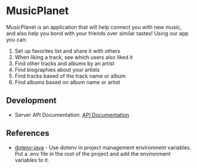 # MusicPlanet

MusicPlanet is an application that will help connect you with new music, and also help you bond with your friends over similar tastes!
Using our app you can:

1. Set up favorites list and share it with others
2. When liking a track, see which users also liked it
3. Find other tracks and albums by an artist
4. Find biographies about your artists
5. Find tracks based of the track name or album
6. Find albums based on album name or artist

## Development

* Server API Documentation: [API Documentation](https://documenter.getpostman.com/view/3159462/2sA3XWce9j)


## References

* [dotenv-java](https://github.com/cdimascio/dotenv-java) - Use dotenv in project management environment variables. Put a .env file in the root of the project and add the environment variables to it.